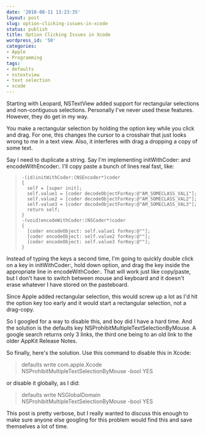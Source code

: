 ```yaml
---
date: '2010-08-11 13:23:35'
layout: post
slug: option-clicking-issues-in-xcode
status: publish
title: Option Clicking Issues in Xcode
wordpress_id: '50'
categories:
- Apple
- Programming
tags:
- defaults
- nstextview
- text selection
- xcode
---
```


Starting with Leopard, NSTextView added support for rectangular selections and non-contiguous selections. Personally I've never used these features. However, they do get in my way.

You make a rectangular selection by holding the option key while you click and drag. For one, this changes the cursor to a crosshair that just looks wrong to me in a text view. Also, it interferes with drag a dropping a copy of some text.

<!--more-->

Say I need to duplicate a string. Say I'm implementing initWithCoder: and encodeWithEncoder:. I'll copy paste a bunch of lines real fast, like:


> 
>     -(id)initWithCoder:(NSEncoder*)coder
>     {
>     	self = [super init];
>     	self.value1 = [coder decodeObjectForKey:@"AM_SOMECLASS_VAL1"];
>     	self.value2 = [coder decodeObjectForKey:@"AM_SOMECLASS_VAL2"];
>     	self.value3 = [coder decodeObjectForKey:@"AM_SOMECLASS_VAL3"];
>     	return self;
>     }
>     -(void)encodeWithCoder:(NSCoder*)coder
>     {
>     	[coder encodeObject: self.value1 forKey:@""];
>     	[coder encodeObject: self.value2 forKey:@""];
>     	[coder encodeObject: self.value3 forKey:@""];
>     }
>     



Instead of typing the keys a second time, I'm going to quickly double click on a key in initWithCoder:, hold down option, and drag the key inside the appropriate line in encodeWithCoder:. That will work just like copy/paste, but I don't have to switch between mouse and keyboard and it doesn't erase whatever I have stored on the pasteboard.

Since Apple added rectangular selection, this would screw up a lot as I'd hit the option key too early and it would start a rectangular selection, not a drag-copy.

So I googled for a way to disable this, and boy did I have a hard time. And the solution is the defaults key NSProhibitMultipleTextSelectionByMouse. A google search returns only 3 links, the third one being to an old link to the older AppKit Release Notes.

So finally, here's the solution. Use this command to disable this in Xcode:


> defaults write com.apple.Xcode NSProhibitMultipleTextSelectionByMouse -bool YES



or disable it globally, as I did:


> defaults write NSGlobalDomain NSProhibitMultipleTextSelectionByMouse -bool YES



This post is pretty verbose, but I really wanted to discuss this enough to make sure anyone else googling for this problem would find this and save themselves a lot of time.
